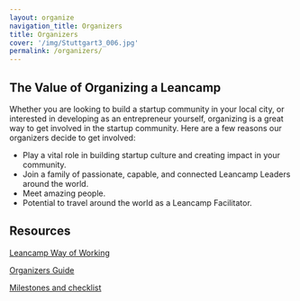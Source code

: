 ```yaml
---
layout: organize
navigation_title: Organizers
title: Organizers
cover: '/img/Stuttgart3_006.jpg'
permalink: /organizers/
---
```


## The Value of Organizing a Leancamp

Whether you are looking to build a startup community in your local city, or interested in developing as an entrepreneur yourself, organizing is a great way to get involved in the startup community. Here are a few reasons our organizers decide to get involved:

* Play a vital role in building startup culture and creating impact in your community.
* Join a family of passionate, capable, and connected Leancamp Leaders around the world.
* Meet amazing people.
* Potential to travel around the world as a Leancamp Facilitator.

## Resources

[Leancamp Way of Working](/organizers/way/)

[Organizers Guide](/organizers/guide)

[Milestones and checklist](/organizers/milestones)
